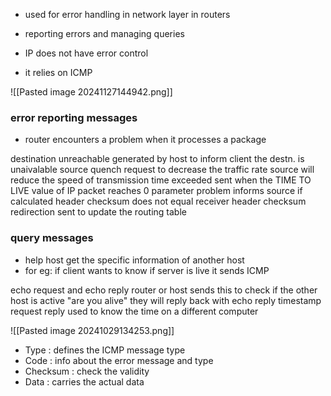- used for error handling in network layer in routers
- reporting errors and managing queries

- IP does not have error control
- it relies on ICMP

![[Pasted image 20241127144942.png]]
### error reporting messages
- router encounters a problem when it processes a package

destination unreachable
	generated by host to inform client the destn. is unaivalable
source quench
	request to decrease the traffic rate
	source will reduce the speed of transmission
time exceeded
	sent when the TIME TO LIVE value of IP packet reaches 0
parameter problem
	informs source if calculated header checksum does not equal receiver header checksum
redirection
	sent to update the routing table
### query messages
- help host get the specific information of another host
- for eg: if client wants to know if server is live it sends ICMP

echo request and echo reply
	router or host sends this to check if the other host is active "are you alive"
	they will reply back with echo reply
timestamp request reply
	used to know the time on a different computer

![[Pasted image 20241029134253.png]]
- Type : defines the ICMP message type
- Code : info about the error message and type
- Checksum : check the validity
- Data : carries the actual data